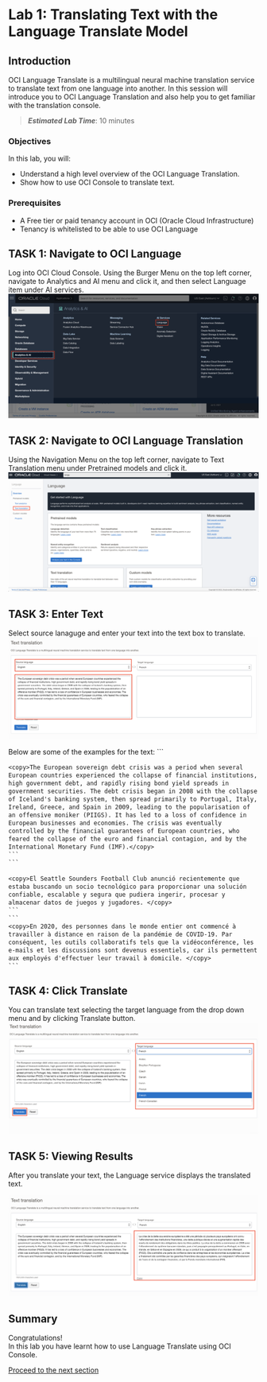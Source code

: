 # Lab 1: Translating Text with the Language Translate Model

## Introduction

OCI Language Translate is a multilingual neural machine translation service to translate text from one language into another.
In this session will introduce you to OCI Language Translation and also help you to get familiar with the translation console.

> ***Estimated Lab Time***: 10 minutes

### Objectives

In this lab, you will:

- Understand a high level overview of the OCI Language Translation.
- Show how to use OCI Console to translate text.

### Prerequisites

- A Free tier or paid tenancy account in OCI (Oracle Cloud Infrastructure)
- Tenancy is whitelisted to be able to use OCI Language


## **TASK 1:** Navigate to OCI Language

Log into OCI Cloud Console. Using the Burger Menu on the top left corner, navigate to Analytics and AI menu and click it, and then select Language item under AI services.
    ![OCI Menu Screen](./images/navigate-to-ai-language-menu.png " ")

## **TASK 2:** Navigate to OCI Language Translation

Using the Navigation Menu on the top left corner, navigate to Text Translation menu under Pretrained models and click it.
    ![OCI Language Screen](./images/navigate-to-translation.png " ")

## **TASK 3:** Enter Text

Select source lanaguge and enter your text into the text box to translate.
    ![OCI Language Text Translation Screen](./images/enter-text.png " ")

Below are some of the examples for the text:
    ```

    <copy>The European sovereign debt crisis was a period when several European countries experienced the collapse of financial institutions, high government debt, and rapidly rising bond yield spreads in government securities. The debt crisis began in 2008 with the collapse of Iceland's banking system, then spread primarily to Portugal, Italy, Ireland, Greece, and Spain in 2009, leading to the popularisation of an offensive moniker (PIIGS). It has led to a loss of confidence in European businesses and economies. The crisis was eventually controlled by the financial guarantees of European countries, who feared the collapse of the euro and financial contagion, and by the International Monetary Fund (IMF).</copy>
    ```
    ```

    <copy>El Seattle Sounders Football Club anunció recientemente que estaba buscando un socio tecnológico para proporcionar una solución confiable, escalable y segura que pudiera ingerir, procesar y almacenar datos de juegos y jugadores. </copy>
    ```
    ```
    <copy>En 2020, des personnes dans le monde entier ont commencé à travailler à distance en raison de la pandémie de COVID-19. Par conséquent, les outils collaboratifs tels que la vidéoconférence, les e-mails et les discussions sont devenus essentiels, car ils permettent aux employés d'effectuer leur travail à domicile. </copy>
    ```


## **TASK 4:** Click Translate

You can translate text selecting the target language from the drop down menu and by clicking Translate button.
    ![OCI Language Text Analytics - Translate button](./images/translate-button.png " ")

<!-- ### 5: Click Reset

You can reset the page by clicking Reset button.
![](./images/reset-button.png " ") -->

## **TASK 5:** Viewing Results

After you translate your text, the Language service displays the translated text.

![Translation result](./images/translate-result.png " ")


## **Summary**

Congratulations! </br>
In this lab you have learnt how to use Language Translate using OCI Console.

[Proceed to the next section](#next)

